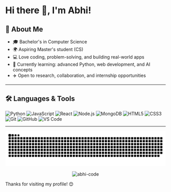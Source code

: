# Hi there 👋, I'm Abhi!

## 🚀 About Me

- 🎓 Bachelor's in Computer Science  
- 🌍 Aspiring Master's student (CS)  
- 💻 Love coding, problem-solving, and building real-world apps  
- 🌱 Currently learning: advanced Python, web development, and AI concepts  
- ✈️ Open to research, collaboration, and internship opportunities  

---

## 🛠️ Languages & Tools

<p align="left"> <img src="https://img.shields.io/badge/Python-3776AB?style=for-the-badge&logo=python&logoColor=white" alt="Python"/> <img src="https://img.shields.io/badge/JavaScript-F7DF1E?style=for-the-badge&logo=javascript&logoColor=black" alt="JavaScript"/> <img src="https://img.shields.io/badge/React-20232A?style=for-the-badge&logo=react&logoColor=61DAFB" alt="React"/> <img src="https://img.shields.io/badge/Node.js-339933?style=for-the-badge&logo=nodedotjs&logoColor=white" alt="Node.js"/> <img src="https://img.shields.io/badge/MongoDB-47A248?style=for-the-badge&logo=mongodb&logoColor=white" alt="MongoDB"/> <img src="https://img.shields.io/badge/HTML5-E34F26?style=for-the-badge&logo=html5&logoColor=white" alt="HTML5"/> <img src="https://img.shields.io/badge/CSS3-1572B6?style=for-the-badge&logo=css3&logoColor=white" alt="CSS3"/> <img src="https://img.shields.io/badge/Git-F05032?style=for-the-badge&logo=git&logoColor=white" alt="Git"/> <img src="https://img.shields.io/badge/GitHub-100000?style=for-the-badge&logo=github&logoColor=white" alt="GitHub"/> <img src="https://img.shields.io/badge/VS_Code-007ACC?style=for-the-badge&logo=visual-studio-code&logoColor=white" alt="VS Code"/> </p>

---


<img src="https://raw.githubusercontent.com/platane/snk/output/github-contribution-grid-snake-dark.svg" alt="Alt text" width="max">
<!-- Visitor Count -->
<p align="center">
  <img src="https://komarev.com/ghpvc/?username=Abhay007-eng&style=flat-square&color=0e75b6" alt="abhi-code" />
</p>




Thanks for visiting my profile! 😊
  
<!---
Abhay007-eng/Abhay007-eng is a ✨ special ✨ repository because its `README.md` (this file) appears on your GitHub profile.
You can click the Preview link to take a look at your changes.
--->
